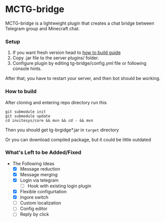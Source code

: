 # MCTG-bridge
MCTG-bridge is a lightweight plugin that creates a chat bridge between Telegram group and Minecraft chat.

### Setup 
1) If you want fresh version head to [how to build guide](#how-to-build)
2) Copy .jar file to the server plugins/ folder.
3) Configure plugin by editing tg-bridge/config.yml file or following console hints.

After that, you have to restart your server, and then bot should be working.

### How to build

After cloning and entering repo directory run this
```
git submodule init
git submodule update
cd invitesys/core && mvn && cd - && mvn
```
Then you should get tg-brgidge*.jar in `target` directory


Or you can download compiled package, but it could be little outdated



### What's Left to be Added/Fixed
- The Following Ideas
  - [x] Message reduction
  - [x] Message merging
  - [x] Login via telegram
    - [ ] Hook with existing login plugin
  - [x] Flexible configurtation
  - [x] Ingore switch
  - [ ] Custom localization
  - [ ] Config editor
  - [ ] Reply by click
